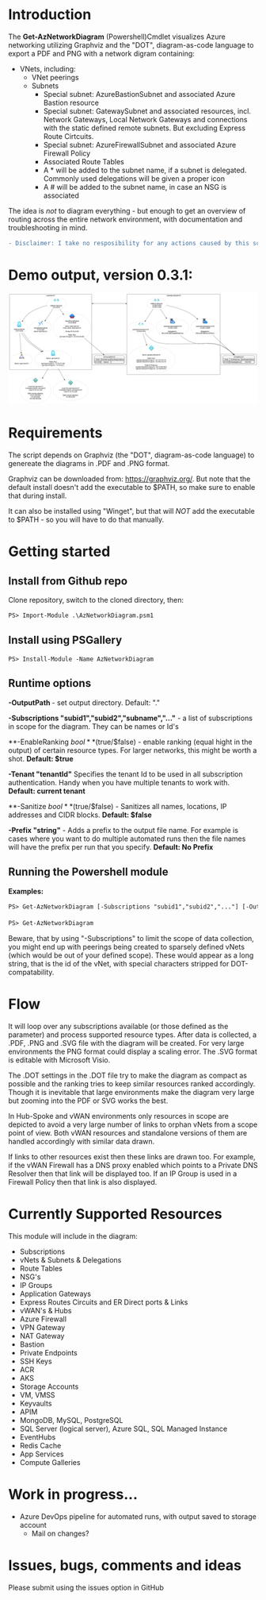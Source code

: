 # Introduction 
The **Get-AzNetworkDiagram** (Powershell)Cmdlet visualizes Azure networking utilizing Graphviz and the "DOT", diagram-as-code language to export a PDF and PNG with a network digram containing:
  - VNets, including:
    - VNet peerings
    - Subnets
        - Special subnet: AzureBastionSubnet and associated Azure Bastion resource
        - Special subnet: GatewaySubnet and associated resources, incl. Network Gateways, Local Network Gateways and connections with the static defined remote subnets. But excluding Express Route Cirtcuits.
        - Special subnet:  AzureFirewallSubnet and associated Azure Firewall Policy
        - Associated Route Tables
        - A * will be added to the subnet name, if a subnet is delegated. Commonly used delegations will be given a proper icon
        - A # will be added to the subnet name, in case an NSG is associated

The idea is _not_ to diagram everything - but enough to get an overview of routing across the entire network environment, with documentation and troubleshooting in mind.

```diff
- Disclaimer: I take no resposibility for any actions caused by this script!
```

# Demo output, version 0.3.1:
![Demo output](https://github.com/dan-madsen/AzNetworkDiagram/blob/main/DemoOutput/Demo.png)  


# Requirements
The script depends on Graphviz (the "DOT", diagram-as-code language) to genereate the diagrams in .PDF and .PNG format.

Graphviz can be downloaded from: https://graphviz.org/. But note that the default install doesn't add the executable to $PATH, so make sure to enable that during install.

It can also be installed using "Winget", but that will _NOT_ add the executable to $PATH - so you will have to do that manually.

# Getting started 
## Install from Github repo 
Clone repository, switch to the cloned directory, then:
```code
PS> Import-Module .\AzNetworkDiagram.psm1
```

## Install using PSGallery
```code
PS> Install-Module -Name AzNetworkDiagram
```

## Runtime options
**-OutputPath <path>** - set output directory. Default: "."

**-Subscriptions "subid1","subid2","subname","..."** - a list of subscriptions in scope for the diagram. They can be names or Id's

**-EnableRanking $bool** ($true/$false) - enable ranking (equal hight in the output) of certain resource types. For larger networks, this might be worth a shot. **Default: $true**

**-Tenant "tenantId"** Specifies the tenant Id to be used in all subscription authentication. Handy when you have multiple tenants to work with. **Default: current tenant**

**-Sanitize $bool** ($true/$false) - Sanitizes all names, locations, IP addresses and CIDR blocks. **Default: $false**

**-Prefix "string"** - Adds a prefix to the output file name. For example is cases where you want to do multiple automated runs then the file names will have the prefix per run that you specify. **Default: No Prefix**

## Running the Powershell module
**Examples:**
```diff
PS> Get-AzNetworkDiagram [-Subscriptions "subid1","subid2","..."] [-OutputPath C:\temp\] [-EnableRanking $true]

PS> Get-AzNetworkDiagram 
```

Beware, that by using "-Subscriptions" to limit the scope of data collection, you might end up with peerings being created to sparsely defined vNets (which would be out of your defined scope). These would appear as a long string, that is the id of the vNet, with special characters stripped for DOT-compatability.

# Flow
It will loop over any subscriptions available (or those defined as the parameter) and process supported resource types. After data is collected, a .PDF, .PNG and .SVG file with the diagram will be created. For very large environments the PNG format could display a scaling error. The .SVG format is editable with Microsoft Visio.

The .DOT settings in the .DOT file try to make the diagram as compact as possible and the ranking tries to keep similar resources ranked accordingly. Though it is inevitable that large environments make the diagram very large but zooming into the PDF or SVG works the best.

In Hub-Spoke and vWAN environments only resources in scope are depicted to avoid a very large number of links to orphan vNets from a scope point of view. Both vWAN resources and standalone versions of them are handled accordingly with similar data drawn.

If links to other resources exist then these links are drawn too. For example, if the vWAN Firewall has a DNS proxy enabled which points to a Private DNS Resolver then that link will be displayed too. If an IP Group is used in a Firewall Policy then that link is also displayed.

# Currently Supported Resources
This module will include in the diagram:
  - Subscriptions
  - vNets & Subnets & Delegations
  - Route Tables
  - NSG's
  - IP Groups
  - Application Gateways
  - Express Routes Circuits and ER Direct ports & Links
  - vWAN's & Hubs
  - Azure Firewall
  - VPN Gateway
  - NAT Gateway
  - Bastion
  - Private Endpoints
  - SSH Keys
  - ACR
  - AKS
  - Storage Accounts
  - VM, VMSS
  - Keyvaults
  - APIM
  - MongoDB, MySQL, PostgreSQL
  - SQL Server (logical server), Azure SQL, SQL Managed Instance
  - EventHubs
  - Redis Cache
  - App Services
  - Compute Galleries
    
# Work in progress...
  - Azure DevOps pipeline for automated runs, with output saved to storage account
    - Mail on changes?

# Issues, bugs, comments and ideas
Please submit using the issues option in GitHub